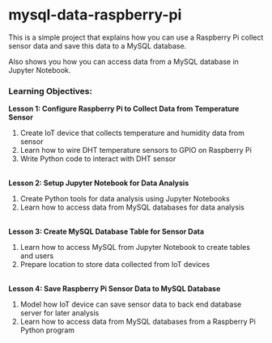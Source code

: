 # mysql-data-raspberry-pi
This is a simple project that explains how you can use a Raspberry Pi collect sensor data and save this data to a MySQL database. 

Also shows you how you can access data from a MySQL database in Jupyter Notebook.

### Learning Objectives:

<b>Lesson 1: Configure Raspberry Pi to Collect Data from Temperature Sensor</b>
<ol>
<li>Create IoT device that collects temperature and humidity data from sensor</li>
<li>Learn how to wire DHT temperature sensors to GPIO on Raspberry Pi</li>
<li>Write Python code to interact with DHT sensor</li>
</ol>
<br>
<b>Lesson 2: Setup Jupyter Notebook for Data Analysis</b>
<ol>
    <li>Create Python tools for data analysis using Jupyter Notebooks</li>
    <li>Learn how to access data from MySQL databases for data analysis</li>    
</ol>
<br>
<b> Lesson 3: Create MySQL Database Table for Sensor Data</b>
<ol>
    <li>Learn how to access MySQL from Jupyter Notebook to create tables and users</li>
    <li>Prepare location to store data collected from IoT devices</li>    
</ol>
<br>
<b>Lesson 4: Save Raspberry Pi Sensor Data to MySQL Database</b>
<ol>
    <li>Model how IoT device can save sensor data to back end database server for later analysis</li>
    <li>Learn how to access data from MySQL databases from a Raspberry Pi Python program</li>  
</ol>
